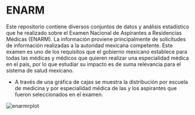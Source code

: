 # ENARM
 Este repositorio contiene diversos conjuntos de datos y análisis estadístico que he realizado sobre el Examen Nacional de Aspirantes a Residencias Médicas (ENARM). La información proviene principalmente de solicitudes de información realizadas a la autoridad mexicana competente. Este examen es uno de los requisitos que el gobierno mexicano establece para todas las médicas y médicos que quieren realizar una especialidad médica en el país, por lo que estudiar su impacto es de suma relevancia para el sistema de salud mexicano. 
 
 - A través de una gráfica de cajas se muestra la distribución por escuela de medicina y por especialidad médica de las y los aspirantes que fueron seleccionados en el examen. 
 
 ![enarmrplot](https://user-images.githubusercontent.com/47362216/104989557-52b3e600-59e0-11eb-826c-1ceb81020a56.png)

